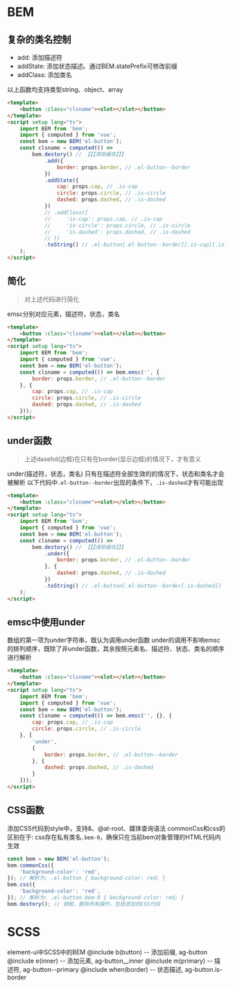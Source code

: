 # BEM

## 复杂的类名控制

* add: 添加描述符
* addState: 添加状态描述。通过BEM.statePrefix可修改前缀
* addClass: 添加类名

以上函数均支持类型string、object、array

```html
<template>
    <button :class="clsname"><slot></slot></button>
</template>
<script setup lang="ts">
    import BEM from 'bem';
    import { computed } from 'vue';
    const bem = new BEM('el-button');
    const clsname = computed(() => 
        bem.destory() // 【【【清除缓存】】】
            .add({
                border: props.border, // .el-button--border
            })
            .addState({
                cap: props.cap, // .is-cap
                circle: props.circle, // .is-circle
                dashed: props.dashed, // .is-dashed
            })
            // .addClass({
            //     'is-cap': props.cap, // .is-cap
            //     'is-circle': props.circle, // .is-circle
            //     'is-dashed': props.dashed, // .is-dashed
            // })
            .toString() // .el-button[.el-button--border][.is-cap][.is-circle][.is-dashed]
    );
</script>
```

## 简化

> 对上述代码进行简化

emsc分别对应元素，描述符，状态，类名

```html
<template>
    <button :class="clsname"><slot></slot></button>
</template>
<script setup lang="ts">
    import BEM from 'bem';
    import { computed } from 'vue';
    const bem = new BEM('el-button');
    const clsname = computed(() => bem.emsc('', {
        border: props.border, // .el-button--border
    }, {
        cap: props.cap, // .is-cap
        circle: props.circle, // .is-circle
        dashed: props.dashed, // .is-dashed
    }));
</script>
```

## under函数

> 上述dasehd(边框)在只有在border(显示边框)的情况下，才有意义

under(描述符，状态，类名)
只有在描述符全部生效的的情况下，状态和类名才会被解析
以下代码中`.el-button--border`出现的条件下，`.is-dashed`才有可能出现

```html
<template>
    <button :class="clsname"><slot></slot></button>
</template>
<script setup lang="ts">
    import BEM from 'bem';
    import { computed } from 'vue';
    const bem = new BEM('el-button');
    const clsname = computed(() => 
        bem.destory() // 【【【清除缓存】】】
            .under({
                border: props.border, // .el-button--border
            }, {
                dashed: props.dashed, // .is-dashed
            })
            .toString() // .el-button[.el-button--border[.is-dashed]]
    );
</script>
```

## emsc中使用under

数组的第一项为under字符串，既认为调用under函数
under的调用不影响emsc的排列顺序，既除了非under函数，其余按照元素名、描述符、状态、类名的顺序进行解析

```html
<template>
    <button :class="clsname"><slot></slot></button>
</template>
<script setup lang="ts">
    import BEM from 'bem';
    import { computed } from 'vue';
    const bem = new BEM('el-button');
    const clsname = computed(() => bem.emsc('', {}, {
        cap: props.cap, // .is-cap
        circle: props.circle, // .is-circle
    }, [
        'under',
        {
            border: props.border, // .el-button--border
        }, {
            dashed: props.dashed, // .is-dashed
        }
    ]));
</script>
```

## CSS函数

添加CSS代码到style中，支持&、@at-root、媒体查询语法
commonCss和css的区别在于: css存在私有类名`.bem-0`，确保只在当前bem对象管理的HTML代码内生效

```js
const bem = new BEM('el-button');
bem.commonCss({
    'background-color': 'red',
}); // 解析为: .el-button { background-color: red; }
bem.css({
    'background-color': 'red',
}); // 解析为: .el-button.bem-0 { background-color: red; }
bem.destory(); // 销毁，删除所有操作，包括添加的CSS代码
```


# SCSS
element-ui中SCSS中的BEM
@include b(button) -- 添加前缀, ag-button
@include e(inner) -- 添加元素, ag-button__inner
@include m(primary) -- 描述符, ag-button--primary
@include when(border) -- 状态描述, ag-button.is-border